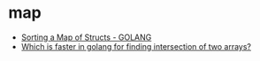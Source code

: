 # map

* [Sorting a Map of Structs - GOLANG](http://stackoverflow.com/questions/19946992/sorting-a-map-of-structs-golang)
* [Which is faster in golang for finding intersection of two arrays?](http://stackoverflow.com/questions/28774572/which-is-faster-in-golang-for-finding-intersection-of-two-arrays)
